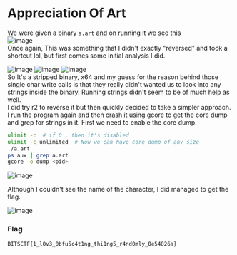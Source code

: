 # Appreciation Of Art

We were given a binary `a.art` and on running it we see this <br>
![image](https://github.com/user-attachments/assets/f9af8d21-6431-4345-b483-065709f60029)
<br>
Once again, This was something that I didn't exactly "reversed" and took a shortcut lol, but first comes some initial analysis I did. <br>

![image](https://github.com/user-attachments/assets/5aa50ed3-f1b4-4caa-b644-43619cec6a98)
![image](https://github.com/user-attachments/assets/60c7e670-0263-426c-963b-2935f9086f84)
![image](https://github.com/user-attachments/assets/9a97e023-fccb-4e18-83b2-955f214f09b3)
<br>
So It's a stripped binary, x64 and my guess for the reason behind those single char write calls is that they really didn't wanted us to look into any strings inside the binary.
Running strings didn't seem to be of much help as well. <br>
I did try r2 to reverse it but then quickly decided to take a simpler approach. I run the program again and then crash it using gcore to get the core dump and grep for strings in it. First we need to enable the core dump.

```bash
ulimit -c  # if 0 , then it's disabled
ulimit -c unlimited  # Now we can have core dump of any size
./a.art
ps aux | grep a.art
gcore -o dump <pid>
```
![image](https://github.com/user-attachments/assets/46ee2f7a-a93d-459c-b2bb-849af67ca8a8)

Although I couldn't see the name of the character, I did managed to get the flag.

![image](https://github.com/user-attachments/assets/23f9945d-08ce-4ba4-a5e5-e30b950a36f3)

### Flag
`BITSCTF{1_l0v3_0bfu5c4t1ng_thi1ng5_r4nd0mly_0e54826a}`
